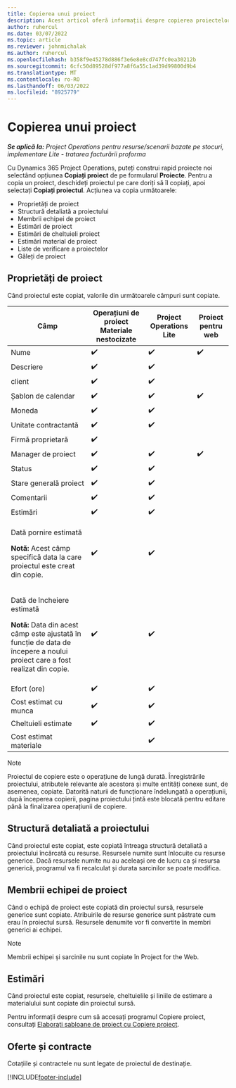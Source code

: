 ```yaml
---
title: Copierea unui proiect
description: Acest articol oferă informații despre copierea proiectelor în Dynamics 365 Project Operations.
author: ruhercul
ms.date: 03/07/2022
ms.topic: article
ms.reviewer: johnmichalak
ms.author: ruhercul
ms.openlocfilehash: b358f9e45278d886f3e6e8e8cd747fc0ea30212b
ms.sourcegitcommit: 6cfc50d89528df977a8f6a55c1ad39d99800d9b4
ms.translationtype: MT
ms.contentlocale: ro-RO
ms.lasthandoff: 06/03/2022
ms.locfileid: "8925779"
---
```

# <a name="copy-a-project"></a>Copierea unui proiect

_**Se aplică la:** Project Operations pentru resurse/scenarii bazate pe stocuri, implementare Lite - tratarea facturării proforma_

Cu Dynamics 365 Project Operations, puteți construi rapid proiecte noi selectând opțiunea **Copiați proiect** de pe formularul **Proiecte**. Pentru a copia un proiect, deschideți proiectul pe care doriți să îl copiați, apoi selectați **Copiați proiectul**. Acțiunea va copia următoarele:

- Proprietăți de proiect 
- Structură detaliată a proiectului
- Membrii echipei de proiect
- Estimări de proiect
- Estimări de cheltuieli proiect
- Estimări material de proiect
- Liste de verificare a proiectelor
- Găleți de proiect

## <a name="project-properties"></a>Proprietăți de proiect

Când proiectul este copiat, valorile din următoarele câmpuri sunt copiate.

| Câmp | Operațiuni de proiect Materiale nestocizate | Project Operations Lite | Proiect pentru web |
|-------|------------------------------------------|-------------------------|---------------------|
| Nume | :heavy_check_mark: | :heavy_check_mark: | :heavy_check_mark: |
| Descriere | :heavy_check_mark: | :heavy_check_mark: | |
| client | :heavy_check_mark: | :heavy_check_mark: | |
| Șablon de calendar | :heavy_check_mark: | :heavy_check_mark: | :heavy_check_mark: |
| Moneda | :heavy_check_mark: | :heavy_check_mark: | |
| Unitate contractantă | :heavy_check_mark: | :heavy_check_mark: | |
| Firmă proprietară | :heavy_check_mark: | | |
| Manager de proiect | :heavy_check_mark: | :heavy_check_mark: | :heavy_check_mark: |
| Status | :heavy_check_mark: | :heavy_check_mark: | |
| Stare generală proiect | :heavy_check_mark: | :heavy_check_mark: | |
| Comentarii | :heavy_check_mark: | :heavy_check_mark: | |
| Estimări | :heavy_check_mark: | :heavy_check_mark: | |
| <p>Dată pornire estimată</p><p><strong>Notă:</strong> Acest câmp specifică data la care proiectul este creat din copie. | :heavy_check_mark: | :heavy_check_mark: | |
| <p>Dată de încheiere estimată</p><p><strong>Notă:</strong> Data din acest câmp este ajustată în funcție de data de începere a noului proiect care a fost realizat din copie.</p> | :heavy_check_mark: | :heavy_check_mark: | |
| Efort (ore) | :heavy_check_mark: | :heavy_check_mark: | |
| Cost estimat cu munca | :heavy_check_mark: | :heavy_check_mark: | |
| Cheltuieli estimate | :heavy_check_mark: | :heavy_check_mark: | |
| Cost estimat materiale | | :heavy_check_mark: | |

> [!NOTE]
> Proiectul de copiere este o operațiune de lungă durată. Înregistrările proiectului, atributele relevante ale acestora și multe entități conexe sunt, de asemenea, copiate. Datorită naturii de funcționare îndelungată a operațiunii, după începerea copierii, pagina proiectului țintă este blocată pentru editare până la finalizarea operațiunii de copiere.

## <a name="work-breakdown-structure"></a>Structură detaliată a proiectului

Când proiectul este copiat, este copiată întreaga structură detaliată a proiectului încărcată cu resurse. Resursele numite sunt înlocuite cu resurse generice. Dacă resursele numite nu au aceleași ore de lucru ca și resursa generică, programul va fi recalculat și durata sarcinilor se poate modifica.

## <a name="project-team-members"></a>Membrii echipei de proiect

Când o echipă de proiect este copiată din proiectul sursă, resursele generice sunt copiate. Atribuirile de resurse generice sunt păstrate cum erau în proiectul sursă. Resursele denumite vor fi convertite în membri generici ai echipei.

> [!NOTE]
> Membrii echipei și sarcinile nu sunt copiate în Project for the Web.

## <a name="estimates"></a>Estimări

Când proiectul este copiat, resursele, cheltuielile și liniile de estimare a materialului sunt copiate din proiectul sursă. 

Pentru informații despre cum să accesați programul Copiere proiect, consultați [Elaborați șabloane de proiect cu Copiere proiect](dev-copy-project.md).

## <a name="quotes-and-contracts"></a>Oferte și contracte

Cotațiile și contractele nu sunt legate de proiectul de destinație.

[!INCLUDE[footer-include](../includes/footer-banner.md)]
